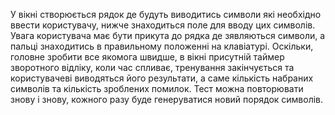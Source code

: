 У вікні створюється рядок де будуть виводитись символи які необхідно ввести користувачу, нижче знаходиться поле для вводу цих символів. Увага користувача має бути прикута до рядка де зявляються символи, а пальці знаходитись в правильному положенні на клавіатурі. Оскільки, головне зробити все якомога швидше, в вікні присутній таймер зворотного відліку, коли час спливає, тренування закінчується та користувачеві виводяться його результати, а саме кількість набраних символів та кількість зроблених помилок. Тест можна повторювати знову і знову, кожного разу буде генеруватися новий порядок символів.

